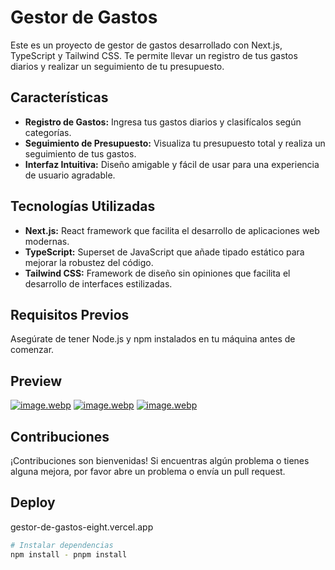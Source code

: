 # Gestor de Gastos

Este es un proyecto de gestor de gastos desarrollado con Next.js, TypeScript y Tailwind CSS. Te permite llevar un registro de tus gastos diarios y realizar un seguimiento de tu presupuesto.

## Características

- **Registro de Gastos:** Ingresa tus gastos diarios y clasifícalos según categorías.
- **Seguimiento de Presupuesto:** Visualiza tu presupuesto total y realiza un seguimiento de tus gastos.
- **Interfaz Intuitiva:** Diseño amigable y fácil de usar para una experiencia de usuario agradable.

## Tecnologías Utilizadas

- **Next.js:** React framework que facilita el desarrollo de aplicaciones web modernas.
- **TypeScript:** Superset de JavaScript que añade tipado estático para mejorar la robustez del código.
- **Tailwind CSS:** Framework de diseño sin opiniones que facilita el desarrollo de interfaces estilizadas.

## Requisitos Previos

Asegúrate de tener Node.js y npm instalados en tu máquina antes de comenzar.

## Preview

[![image.webp](https://i.postimg.cc/1z7vw7Rc/image.webp)](https://postimg.cc/2qvdfwZV)
[![image.webp](https://i.postimg.cc/Z5ZsSyD3/image.webp)](https://postimg.cc/ykQyhWKY)
[![image.webp](https://i.postimg.cc/P543rrB7/image.webp)](https://postimg.cc/688LMw6V)

## Contribuciones
¡Contribuciones son bienvenidas! Si encuentras algún problema o tienes alguna mejora, por favor abre un problema o envía un pull request.

## Deploy 

gestor-de-gastos-eight.vercel.app

```bash
# Instalar dependencias
npm install - pnpm install 